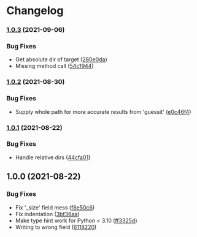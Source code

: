 # Changelog

### [1.0.3](https://www.github.com/soerenschneider/lootorganizer/compare/v1.0.2...v1.0.3) (2021-09-06)


### Bug Fixes

* Get absolute dir of target ([280e0da](https://www.github.com/soerenschneider/lootorganizer/commit/280e0da80089a31f8554704ee9a04251a5c381bb))
* Missing method call ([54c1944](https://www.github.com/soerenschneider/lootorganizer/commit/54c1944f5d30194072e40e3f08b381b1da01a316))

### [1.0.2](https://www.github.com/soerenschneider/lootorganizer/compare/v1.0.1...v1.0.2) (2021-08-30)


### Bug Fixes

* Supply whole path for more accurate results from 'guessit' ([e0c46f4](https://www.github.com/soerenschneider/lootorganizer/commit/e0c46f4905c9596d988dce43a92ae15732f9d290))

### [1.0.1](https://www.github.com/soerenschneider/lootorganizer/compare/v1.0.0...v1.0.1) (2021-08-22)


### Bug Fixes

* Handle relative dirs ([44cfa01](https://www.github.com/soerenschneider/lootorganizer/commit/44cfa01b3ee62c82e2642159ce9ff3c2789bafb4))

## 1.0.0 (2021-08-22)


### Bug Fixes

* Fix '_size' field mess ([f8e50c6](https://www.github.com/soerenschneider/lootorganizer/commit/f8e50c62efedc88e6b47a19b0089d1f9ccab6de7))
* Fix indentation ([3bf36aa](https://www.github.com/soerenschneider/lootorganizer/commit/3bf36aa8a40e631d343935a2a4b284c7d5c1b5e3))
* Make type hint work for Python < 3.10 ([ff3325d](https://www.github.com/soerenschneider/lootorganizer/commit/ff3325d756a6e49ca13f02662494cc132bbb0ff1))
* Writing to wrong field ([6118220](https://www.github.com/soerenschneider/lootorganizer/commit/6118220ed30114820b78273c6927418ca328ff1a))
